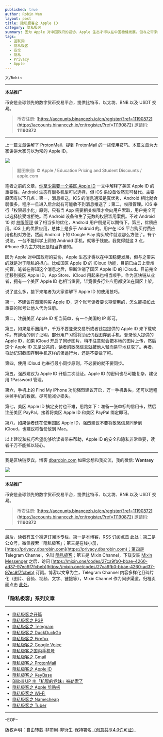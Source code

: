 ```yaml
---
published: true
author: Robin Wen
layout: post
title: 隐私极客之 Apple ID
category: 隐私极客
summary: 因为 Apple 对中国政府的妥协，Apple 生态才得以在中国稳健发展，但与之带来的就是对于隐私的担心。比如国区 Apple ID 的 iCloud 功能，目前已由云上贵州托管。笔者在得知这个消息之后，果断注销了国区 Apple ID 的 iCloud。目前完全迁移到美区 Apple ID，App Store、iCloud 用起来也相当顺手。作为区块链从业者，拥有一个美区 Apple ID 也相当重要，毕竟很多行业应用都没法在国区上架。以上建议和技巧希望能够给读者带来帮助，Apple ID 的安全和隐私非常重要，读者千万不能掉以轻心。
tags:
  - 互联网
  - 隐私极客
  - 安全
  - 隐私
  - Privacy
  - Apple
---
```


`文/Robin`

***

**本站推广**

币安是全球领先的数字货币交易平台，提供比特币、以太坊、BNB 以及 USDT 交易。

> 币安注册: [https://accounts.binancezh.io/cn/register/?ref=11190872](https://accounts.binancezh.io/cn/register/?ref=11190872)
> 邀请码: **11190872**

***

上一篇文章讲解了 [ProtonMail](https://dbarobin.com/2019/10/13/privacy-geek-protonmail/)，提到 ProtonMail 的一些使用技巧。本篇文章为大家讲讲大家习以为常的 Apple ID。

![](https://cdn.dbarobin.com/r4WF9jd.jpg)

> 题图来自: © Apple / Education Pricing and Student Discounts / apple.com

笔者之前的文章，[你至少需要一个美区 Apple ID](https://dbarobin.com/2019/03/02/us-apple-id/) 一文中解释了美区 Apple ID 的重要性。Android 生态有很多机型可以选择，但 iOS 系设备依然无可替代。主要原因有以下几点：第一，消息推送，iOS 的消息通知是真优秀，Android 相比就会弱很多，程序一旦进入后台就有可能收不到消息推送了；第二，权限管理。iOS 奉行「权限最小化」原则，只有当 App 需要相关权限才会向用户索取，用户完全可以选择接受或拒绝。而 Android 设备催生了无数的权限滥用案例。不过 Android 10 对 [权限管理](https://sspai.com/post/56538) 做了相当多的优化，Android 用户倒是可以期待下。第三，优质应用。iOS 上的优质应用，总体上是多于 Android 的。用户在 iOS 平台购买付费应用也相对方便，然而 Android 下的 Google Play 购买软件就没那么方便了。有个说法，一台不能科学上网的 Android 手机，就等于残废。我觉得就这 3 点，iPhone 作为主力机还是相当靠谱的。

因为 Apple 对中国政府的妥协，Apple 生态才得以在中国稳健发展，但与之带来的就是对于隐私的担心。比如国区 Apple ID 的 iCloud 功能，目前已由云上贵州托管。笔者在得知这个消息之后，果断注销了国区 Apple ID 的 iCloud。目前完全迁移到美区 Apple ID，App Store、iCloud 用起来也相当顺手。作为区块链从业者，拥有一个美区 Apple ID 也相当重要，毕竟很多行业应用都没法在国区上架。

说了这么多，接下来笔者为大家讲解下 Apple ID 的使用技巧。

第一，不建议在淘宝购买 Apple ID，这个账号读者要长期使用的，怎么能把如此重要的账号让他人代为注册。

第二，注册美区 Apple ID 相当简单，有一个美国的 IP 即可。

第三，如果是币圈用户，千万不要登录交易所或者钱包提供的 Apple ID 来下载软件。有鲜活的例子证明，部分用户习惯将助记词截图存到手机，登录他人提供的 Apple ID，如果 iCloud 开启了同步图片，稍不注意就会把本地的图片上传，然后这个 Apple ID 又是公共的，读者的敏感信息就被他人轻而易举地获取了。再者，将助记词截图存到手机这样的傻逼行为，还是不要做了吧。

第四，使用 iCloud 也奉行最小同步原则，不必要的就不要同步。

第五，强烈建议为 Apple ID 开启二次验证。Apple ID 的密码也尽可能复杂，建议用 1Password 管理。

第六，手机上的 Find My iPhone 功能强烈建议开启，万一手机丢失，还可以远程抹掉手机的数据，尽可能减少损失。

第七，美区 Apple ID 搞定支付也不难，思路如下：准备一张单标的信用卡，然后注册美区 PayPal，接着将美区 Apple ID 和美区 PayPal 绑定即可。

第八，如果读者还在使用国区 Apple ID，强烈建议不要将敏感信息同步到 iCloud，也建议将备份放到 Mac。

以上建议和技巧希望能够给读者带来帮助，Apple ID 的安全和隐私非常重要，读者千万不能掉以轻心。

***

我是区块链罗宾，博客 [dbarobin.com](https://dbarobin.com/)
如果您想和我交流，我的微信: **Wentasy**

![](https://cdn.dbarobin.com/u4oonoo.png)

***

**本站推广**

币安是全球领先的数字货币交易平台，提供比特币、以太坊、BNB 以及 USDT 交易。

> 币安注册: [https://accounts.binancezh.io/cn/register/?ref=11190872](https://accounts.binancezh.io/cn/register/?ref=11190872)
> 邀请码: **11190872**

***

最后，读者有五个渠道订阅本专栏，第一是本博客，RSS 订阅点击 [此处](https://dbarobin.com/feed.xml)；第二是公众号，微信搜索「隐私极客」；第三是在线小册，[https://privacy.dbarobin.com](https://privacy.dbarobin.com)；第四是 Telegram Channel，名叫 [隐私极客](https://t.me/privacygeek)；第五是 Mixin Channel，下载安装 [Mixin Messenger](https://mixin.one/messenger) 之后，访问 [https://mixin.one/codes/27ca9fb0-bbae-4260-ad37-97ec9f7fcbeb](https://mixin.one/codes/27ca9fb0-bbae-4260-ad37-97ec9f7fcbeb) 订阅。博客以文章为主，Telegram Channel 内容多样化且碎片化（图片、音频、视频、文字、链接等），Mixin Channel 作为同步渠道。归档页面点击 [此处](https://dbarobin.com/privacy/)。

### 「隐私极客」系列文章
***

* [隐私极客之开篇](https://dbarobin.com/2019/04/14/privacy-geek-prologue/)
* [隐私极客之 PGP](https://dbarobin.com/2019/05/02/privacy-geek-pgp/)
* [隐私极客之 Telegram](https://dbarobin.com/2019/05/14/privacy-geek-telegram/)
* [隐私极客之 DuckDuckGo](https://dbarobin.com/2019/06/07/privacy-geek-duckduckgo/)
* [隐私极客之 Firefox](https://dbarobin.com/2019/07/21/privacy-geek-firefox/)
* [隐私极客之 Google Voice](https://dbarobin.com/2019/08/10/privacy-geek-google-voice/)
* [隐私极客之国内手机号](https://dbarobin.com/2019/08/18/privacy-geek-mobile/)
* [隐私极客之 Gmail](https://dbarobin.com/2019/10/01/privacy-geek-gmail/)
* [隐私极客之 ProtonMail](https://dbarobin.com/2019/10/13/privacy-geek-protonmail/)
* [隐私极客之 Apple ID](https://dbarobin.com/2019/10/20/privacy-geek-appleid/)
* [隐私极客之 KeyBase](https://dbarobin.com/2020/04/24/privacy-geek-keybase/)
* [Bilibili UP 主「机智的党妹」被勒索了](https://dbarobin.com/2020/05/12/bilibili-up-blackmail/)
* [隐私极客之 Apple 剪贴板](https://dbarobin.com/2020/07/10/apple-clipboard/)
* [隐私极客之 Wi-Fi](https://dbarobin.com/2020/07/15/wifi/)
* [隐私极客之 Namecheap](https://dbarobin.com/2020/07/23/namecheap/)
* [隐私极客之 Tuber](https://dbarobin.com/2020/10/10/tuber/)

***

–EOF–

版权声明：自由转载-非商用-非衍生-保持署名<a href="http://creativecommons.org/licenses/by-nc-nd/4.0/deed.zh" target="_blank">（创意共享4.0许可证）</a>